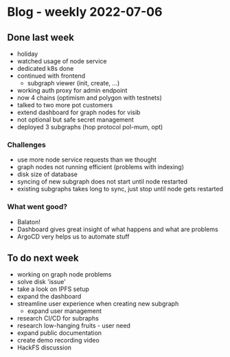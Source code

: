 # Blog - weekly 2022-07-06

## Done last week

- holiday
- watched usage of node service
- dedicated k8s done
- continued with frontend
  - subgraph viewer (init, create, ...)
- working auth proxy for admin endpoint
- now 4 chains (optimism and polygon with testnets)
- talked to two more pot customers
- extend dashboard for graph nodes for visib
- not optional but safe secret management
- deployed 3 subgraphs (hop protocol pol-mum, opt)

### Challenges

- use more node service requests than we thought
- graph nodes not running efficient (problems with indexing)
- disk size of database
- syncing of new subgraph does not start until node restarted
- existing subgraphs takes long to sync, just stop until node gets restarted

### What went good?

- Balaton!
- Dashboard gives great insight of what happens and what are problems
- ArgoCD very helps us to automate stuff

## To do next week

- working on graph node problems
- solve disk 'issue'
- take a look on IPFS setup
- expand the dashboard
- streamline user experience when creating new subgraph
  - expand user management
- research CI/CD for subraphs
- research low-hanging fruits - user need
- expand public documentation
- create demo recording video
- HackFS discussion
